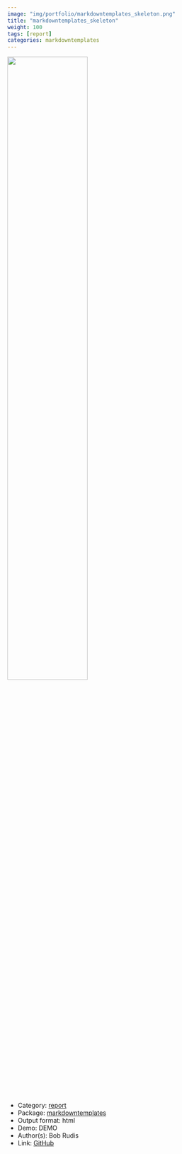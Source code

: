 ```yaml
---
image: "img/portfolio/markdowntemplates_skeleton.png"
title: "markdowntemplates_skeleton"
weight: 100
tags: [report]
categories: markdowntemplates
---
```




<!--more-->

<p><a href="../../img/portfolio/markdowntemplates_skeleton.png"><img class = "jf-image-shadow" src="../../img/portfolio/markdowntemplates_skeleton.png", width="60%"></a></p>

- Category: [report](../../tags/report)
- Package: [markdowntemplates](markdowntemplates)
- Output format: html
- Demo: DEMO
- Author(s): Bob Rudis
- Link: [GitHub](https://github.com/hrbrmstr/markdowntemplates)


